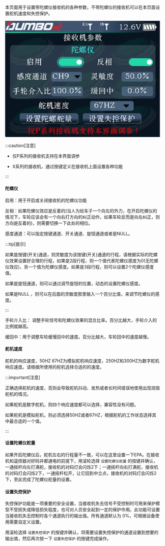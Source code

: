 本页面用于设置带陀螺仪接收机的各种参数，不带陀螺仪的接收机可以在本页面设置舵机速度和失控保护。

![](../pic/521.jpg)

:::caution[注意]

- 仅P系列的接收机支持在本界面调参

- X系列的接收机，通过按键定义在接收机上面设置各种功能

:::

#### 陀螺仪

启用：用于开启或关闭接收机的陀螺仪功能

反相：如果陀螺仪效应是反着的(当人为给车子一个向左的外力，在开启陀螺仪的情况下，车轮应该会有一个向右打方向的纠正动作，如果车轮反而是向左纠正，则方向是反着的)，则需要切换一下此处的相位。

感度通道：可以指定按键通道、开关通道、旋钮通道或者是NULL。

:::tip[提示]

如果是按键(开关)通道，则灵敏度为该按键(开关)通道的行程，请根据实际的陀螺仪效果设置好合理的行程，如果是2段行程，则一个值代表陀螺仪感度为0(无陀螺仪效应)，另一个值为陀螺仪感度。如果是3段行程，则可以设置2个陀螺仪感度值。

如果是旋钮通道，则可以通过调节旋钮的位置，动态的设置陀螺仪感度。

如果是NULL ，则可以在后面的灵敏度那里输入一个百分比值，来调节陀螺仪的感度。

:::

手轮介入比： 调整手轮信号和陀螺仪效果的混合比率。百分比越大，手轮介入的比例就越高。

缓回中：用于调整车轮缓慢回中的速度。百分比越大，车轮回中的速度越慢。

#### 舵机速度

舵机的响应速度，50HZ 67HZ为模拟舵机响应速度，250HZ和300HZ为数字舵机响应速度。请根据所使用的舵机选择合适的的速度。

:::important[注意]

正确选择舵机的速度，否则会导致舵机抖动、发热或者长时间错误地使用出现烧毁舵机的情况。

如果舵机是数字舵机，则四个响应速度都可以选择，兼容性没有问题。

如果舵机是模拟舵机，则必须选择50HZ或者67HZ，根据舵机的工作状态选择其中最合适的一个值。

:::

#### 设置陀螺仪舵量

如果开启陀螺仪后，舵机左右的行程量不一致，可以在这里设置一下EPA。在接收机和遥控器对好码并都通电的前提下，用滚轮选择  `设置陀螺仪舵量`  的按键并确认，一通摇杆向左打满舵，接收机的对码灯会闪烁2下；一通摇杆向右打满舵，接收机的对码灯会闪烁2下，一通摇杆松开，让它回到中立点，接收机的对码灯会闪烁2下，至此完成了陀螺仪舵量的设置。

#### 设置失控保护

失控保护功能是一项重要的安全设置，当接收机失去信号不受控制时可用来保护模型不受损失或降低损失程度，也可对人员安全起到一定的保护作用。此功能可设置当接收机失去控制时各个通道执行的输出值。所有通道默认为 0%，可根据设备使用需要自定义设置。

用滚轮选择 `设置失控保护`  的按键并确认，将需要设置失控保护的通道设置到想要的输出值，然后再次按一下 `设置失控保护` 的按键完成操作。
